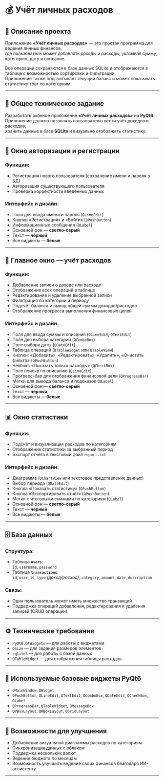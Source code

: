 # 💰 Учёт личных расходов

## 📘 Описание проекта

Приложение **«Учёт личных расходов»** — это простая программа для ведения личных финансов,  
где пользователь может добавлять доходы и расходы, указывая сумму, категорию, дату и описание.  

Все операции сохраняются в базе данных SQLite и отображаются в таблице с возможностью сортировки и фильтрации.  
Приложение также подсчитывает текущий баланс и может показывать статистику трат по категориям.  

---

## 🧾 Общее техническое задание

Разработать оконное приложение **«Учёт личных расходов»** на **PyQt6**.  
Приложение должно позволять пользователю вести учёт доходов и расходов,  
хранить данные в базе **SQLite** и визуально отображать статистику.  

---

## 🔐 Окно авторизации и регистрации

### Функции:
- Регистрация нового пользователя (сохранение имени и пароля в БД)  
- Авторизация существующего пользователя  
- Проверка корректности введённых данных  

### Интерфейс и дизайн:
- Поля для ввода имени и пароля (`QLineEdit`)  
- Кнопки «Регистрация» и «Войти» (`QPushButton`)  
- Информационные сообщения (`QLabel`)  
- Основной фон — **светло-серый**  
- Текст — **чёрный**  
- Все виджеты — **белые**  

---

## 💼 Главное окно — учёт расходов

### Функции:
- Добавление записи о доходе или расходе  
- Отображение всех операций в таблице  
- Редактирование и удаление выбранной записи  
- Фильтрация по категории и периоду  
- Подсчёт баланса и вывод общей суммы доходов/расходов  
- Отображение прогресса выполнения финансовых целей  

### Интерфейс и дизайн:
- Поля для ввода суммы и описания (`QLineEdit`, `QTextEdit`)  
- Поле для выбора категории (`QComboBox`)  
- Поле выбора даты (`QDateEdit`)  
- Таблица операций (`QTableWidget` или `QTableView`)  
- Кнопки: «Добавить», «Редактировать», «Удалить», «Очистить фильтр» (`QPushButton`)  
- Чекбокс «Показать только расходы» (`QCheckBox`)  
- Поле поиска по описанию (`QLineEdit`)  
- Прогресс-бар для отображения финансовой цели (`QProgressBar`)  
- Метки для вывода баланса и подсказок (`QLabel`)  
- Основной фон — **светло-серый**  
- Текст — **чёрный**  
- Все виджеты — **белые**  

---

## 📊 Окно статистики

### Функции:
- Подсчёт и визуализация расходов по категориям  
- Отображение статистики за выбранный период  
- Экспорт отчёта в текстовый файл `report.txt`  

### Интерфейс и дизайн:
- Диаграмма (`QChartView` или текстовое представление данных)  
- Выбор периода (`QDateEdit`)  
- Кнопка «Показать статистику» (`QPushButton`)  
- Кнопка «Экспортировать отчёт» (`QPushButton`)  
- Метки с итоговыми суммами по категориям (`QLabel`)  
- Основной фон — **светло-серый**  
- Текст — **чёрный**  
- Все виджеты — **белые**  

---

## 🗄️ База данных

### Структура:
- Таблица **`users`**:  
  `id`, `username`, `password`  
- Таблица **`transactions`**:  
  `id`, `user_id`, `type` *(доход/расход)*, `category`, `amount`, `date`, `description`

### Связь:
- Один пользователь может иметь множество транзакций  
- Поддержка операций добавления, редактирования и удаления записей (CRUD операции)

---

## ⚙️ Технические требования

- `PyQt6.QtWidgets` — для работы с виджетами  
- `QSize` — для задания размеров элементов  
- `sqlite3` — для работы с базой данных   
- `QTableWidget` — для отображения таблицы расходов  

---

## 🧠 Используемые базовые виджеты PyQt6
- `QMainWindow`, `QWidget`  
- `QPushButton`, `QLineEdit`, `QTextEdit`, `QComboBox`, `QDateEdit`, `QCheckBox`, `QLabel`  
- `QProgressBar`, `QTableWidget`, `QMessageBox`  
- `QVBoxLayout`, `QHBoxLayout`, `QGridLayout`

---

## 🧰 Возможности для улучшения
- Добавление визуальной диаграммы расходов по категориям  
- Синхронизация данных с облаком  
- Поддержка нескольких валют  
- Ведение бюджета по месяцам  
- Возможность улучшить ведение своих финансов благодаря ИИ-ассистенту
---

